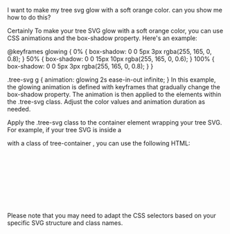 I want to make my tree svg glow with a soft orange color. can you show me how to do this?


Certainly To make your tree SVG glow with a soft orange color, you can use CSS animations and the
box-shadow
property. Here's an example:

@keyframes glowing {
  0% {
    box-shadow: 0 0 5px 3px rgba(255, 165, 0, 0.8);
  }
  50% {
    box-shadow: 0 0 15px 10px rgba(255, 165, 0, 0.6);
  }
  100% {
    box-shadow: 0 0 5px 3px rgba(255, 165, 0, 0.8);
  }
}

.tree-svg g {
  animation: glowing 2s ease-in-out infinite;
}
In this example, the
glowing
animation is defined with keyframes that gradually change the
box-shadow
property. The animation is then applied to the
<g>
elements within the
.tree-svg
class. Adjust the color values and animation duration as needed.

Apply the
.tree-svg
class to the container element wrapping your tree SVG. For example, if your tree SVG is inside a
<div>
with a class of
tree-container
, you can use the following HTML:

<div class="tree-container">
  <svg class="tree-svg" ...>
    <!-- your tree SVG code here -->
  </svg>
</div>
Please note that you may need to adapt the CSS selectors based on your specific SVG structure and class names.
